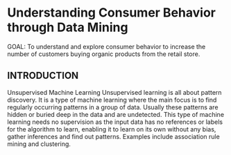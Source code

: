 # Understanding Consumer Behavior through Data Mining
GOAL: To understand and explore consumer behavior to increase the number of customers buying organic products from the retail store.

## INTRODUCTION
Unsupervised Machine Learning
Unsupervised learning is all about pattern discovery. It is a type of machine learning where the main focus is to find regularly occurring patterns in a group of data. Usually these patterns are hidden or buried deep in the data and are undetected. This type of machine learning needs no supervision as the input data has no references or labels for the algorithm to learn, enabling it to learn on its own without any bias, gather inferences and find out patterns. Examples include association rule mining and clustering. 


